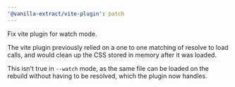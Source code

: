 ```yaml
---
'@vanilla-extract/vite-plugin': patch
---
```


Fix vite plugin for watch mode.

The vite plugin previously relied on a one to one matching of resolve to load calls, and would clean up the CSS stored in memory after it was loaded.

This isn't true in `--watch` mode, as the same file can be loaded on the rebuild without having to be resolved, which the plugin now handles.